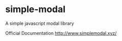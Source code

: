 # simple-modal
A simple javascript modal library

Official Documentation http://www.simplemodal.xyz/

